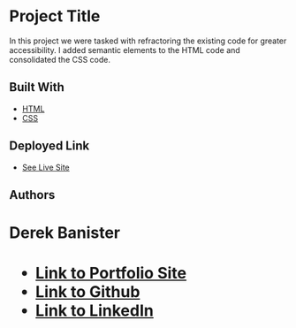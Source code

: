 # Project Title

In this project we were tasked with refractoring the existing code for greater accessibility. I added semantic elements to the HTML code and consolidated the CSS code.


## Built With

* [HTML](https://developer.mozilla.org/en-US/docs/Web/HTML)
* [CSS](https://developer.mozilla.org/en-US/docs/Web/CSS)

## Deployed Link

* [See Live Site](https://derekbanister.github.io/Code-Refractor/)


## Authors

<h1> Derek Banister <h1>

- [Link to Portfolio Site](#)
- [Link to Github](https://github.com/DerekBanister)
- [Link to LinkedIn](https://www.linkedin.com/in/derek-banister/)
